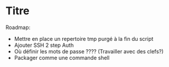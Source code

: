 Titre
=====

Roadmap:

* Mettre en place un repertoire tmp purgé à la fin du script
* Ajouter SSH 2 step Auth
* Où définir les mots de passe ???? (Travailler avec des clefs?)
* Packager comme une commande shell

